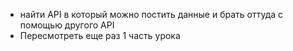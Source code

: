 - найти API в который можно постить данные и брать оттуда с помощью другого API
- Пересмотреть еще раз 1 часть урока
